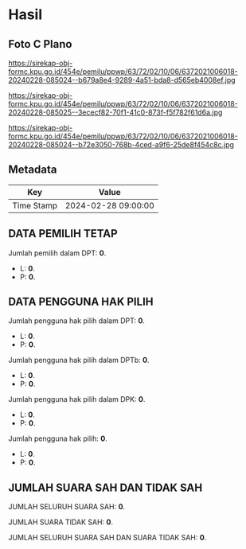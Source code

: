 # Hasil

## Foto C Plano

https://sirekap-obj-formc.kpu.go.id/454e/pemilu/ppwp/63/72/02/10/06/6372021006018-20240228-085024--b679a8e4-9289-4a51-bda8-d565eb4008ef.jpg

https://sirekap-obj-formc.kpu.go.id/454e/pemilu/ppwp/63/72/02/10/06/6372021006018-20240228-085025--3ececf82-70f1-41c0-873f-f5f782f61d6a.jpg

https://sirekap-obj-formc.kpu.go.id/454e/pemilu/ppwp/63/72/02/10/06/6372021006018-20240228-085024--b72e3050-768b-4ced-a9f6-25de8f454c8c.jpg


## Metadata

| Key        | Value               |
| ---------- | ------------------- |
| Time Stamp | 2024-02-28 09:00:00 |


## DATA PEMILIH TETAP

Jumlah pemilih dalam DPT: **0**.
 * L: **0**.
 * P: **0**.

## DATA PENGGUNA HAK PILIH

Jumlah pengguna hak pilih dalam DPT: **0**.
 * L: **0**.
 * P: **0**.

Jumlah pengguna hak pilih dalam DPTb: **0**.
 * L: **0**.
 * P: **0**.

Jumlah pengguna hak pilih dalam DPK: **0**.
 * L: **0**.
 * P: **0**.

Jumlah pengguna hak pilih: **0**.
 * L: **0**.
 * P: **0**.

## JUMLAH SUARA SAH DAN TIDAK SAH

JUMLAH SELURUH SUARA SAH: **0**.

JUMLAH SUARA TIDAK SAH: **0**.

JUMLAH SELURUH SUARA SAH DAN SUARA TIDAK SAH: **0**.



